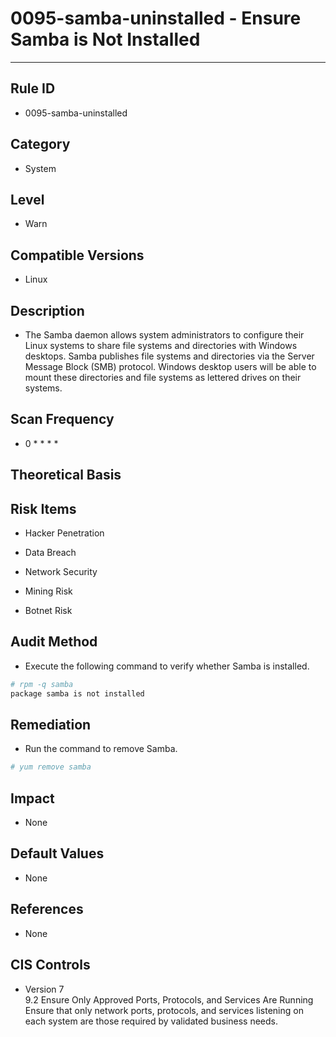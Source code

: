 # 0095-samba-uninstalled - Ensure Samba is Not Installed
---

## Rule ID

- 0095-samba-uninstalled


## Category

- System


## Level

- Warn


## Compatible Versions


- Linux




## Description


- The Samba daemon allows system administrators to configure their Linux systems to share file systems and directories with Windows desktops. Samba publishes file systems and directories via the Server Message Block (SMB) protocol. Windows desktop users will be able to mount these directories and file systems as lettered drives on their systems.



## Scan Frequency
- 0 * * * *

## Theoretical Basis





## Risk Items


- Hacker Penetration



- Data Breach



- Network Security



- Mining Risk



- Botnet Risk



## Audit Method
- Execute the following command to verify whether Samba is installed.

```bash
# rpm -q samba
package samba is not installed
```



## Remediation
- Run the command to remove Samba.
```bash
# yum remove samba
```



## Impact


- None




## Default Values


- None




## References


- None



## CIS Controls


- Version 7<br>
  9.2 Ensure Only Approved Ports, Protocols, and Services Are Running<br>
     Ensure that only network ports, protocols, and services listening on each system are those required by validated business needs.